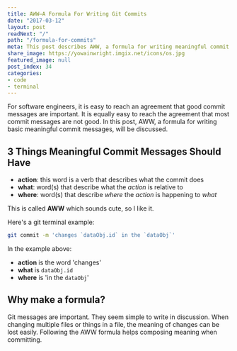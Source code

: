 ```yaml
---
title: AWW—A Formula For Writing Git Commits
date: "2017-03-12"
layout: post
readNext: "/"
path: "/formula-for-commits"
meta: This post describes AWW, a formula for writing meaningful commit messages with git.
share_image: https://yowainwright.imgix.net/icons/os.jpg
featured_image: null
post_index: 34
categories:
- code
- terminal
---
```


For software engineers, it is easy to reach an agreement that good commit messages are important. It is equally easy to reach the agreement that most commit messages are not good. In this post, AWW, a formula for writing basic meaningful commit messages, will be discussed.

## 3 Things Meaningful Commit Messages Should Have

-  **action**: this word is a verb that describes what the commit does
-  **what**: word(s) that describe what the _action_ is relative to
-  **where**: word(s) that describe _where_ the _action_ is happening to _what_

This is called **AWW** which sounds cute, so I like it.

Here's a git terminal example:

```bash
git commit -m 'changes `dataObj.id` in the `dataObj`'
```

In the example above:
-  **action** is the word 'changes'
-  **what** is `dataObj.id`
-  **where** is 'in the `dataObj`'

## Why make a formula?

Git messages are important. They seem simple to write in discussion. When changing multiple files or things in a file, the meaning of changes can be lost easily. Following the AWW formula helps composing meaning when committing.
